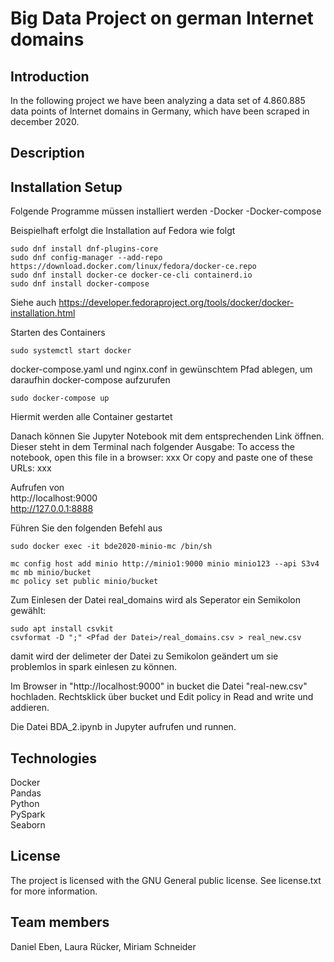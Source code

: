 # Big Data Project on german Internet domains

## Introduction
In the following project we have been analyzing a data set of 4.860.885 data points of Internet domains in Germany, which have been scraped in december 2020.

## Description

## Installation Setup

Folgende Programme müssen installiert werden
-Docker
-Docker-compose


Beispielhaft erfolgt die Installation auf Fedora wie folgt
```
sudo dnf install dnf-plugins-core  
sudo dnf config-manager --add-repo https://download.docker.com/linux/fedora/docker-ce.repo  
sudo dnf install docker-ce docker-ce-cli containerd.io  
sudo dnf install docker-compose
```
Siehe auch https://developer.fedoraproject.org/tools/docker/docker-installation.html  

 
Starten des Containers
```
sudo systemctl start docker
```
docker-compose.yaml und nginx.conf in gewünschtem Pfad ablegen, um daraufhin docker-compose aufzurufen
```
sudo docker-compose up  
```
Hiermit werden alle Container gestartet  

Danach können Sie Jupyter Notebook mit dem entsprechenden Link öffnen. Dieser steht in dem Terminal nach folgender Ausgabe: To access the notebook, open this file in a browser: xxx Or copy and paste one of these URLs: xxx

Aufrufen von   
http://localhost:9000  
http://127.0.0.1:8888   

Führen Sie den folgenden Befehl aus  
```
sudo docker exec -it bde2020-minio-mc /bin/sh   

mc config host add minio http://minio1:9000 minio minio123 --api S3v4   
mc mb minio/bucket  
mc policy set public minio/bucket  
```

Zum Einlesen der Datei real_domains wird als Seperator ein Semikolon gewählt:
```
sudo apt install csvkit
csvformat -D ";" <Pfad der Datei>/real_domains.csv > real_new.csv 
```
damit wird der delimeter der Datei zu Semikolon geändert um sie problemlos in spark einlesen zu können.

Im Browser in "http://localhost:9000" in bucket die Datei "real-new.csv" hochladen. Rechtsklick über bucket und Edit policy in Read and write und addieren.

Die Datei BDA_2.ipynb in Jupyter aufrufen und runnen.


## Technologies

Docker   
Pandas    
Python   
PySpark    
Seaborn   


## License
The project is licensed with the GNU General public license. See license.txt for more information. 


## Team members
Daniel Eben, Laura Rücker, Miriam Schneider






